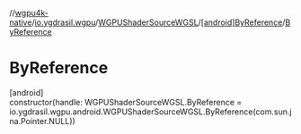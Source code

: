 //[wgpu4k-native](../../../../index.md)/[io.ygdrasil.wgpu](../../index.md)/[WGPUShaderSourceWGSL](../index.md)/[[android]ByReference](index.md)/[ByReference](-by-reference.md)

# ByReference

[android]\
constructor(handle: WGPUShaderSourceWGSL.ByReference = io.ygdrasil.wgpu.android.WGPUShaderSourceWGSL.ByReference(com.sun.jna.Pointer.NULL))